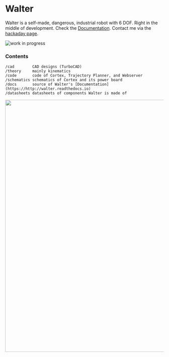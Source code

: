 # Walter
Walter is a self-made, dangerous, industrial robot with 6 DOF. Right in the middle of development. Check the [Documentation](http://walter.readthedocs.io). Contact me via the [hackaday page](https://hackaday.io/post/53678).

![work in progress](https://github.com/jochenalt/Walter/blob/master/docs/videos/logo-animated.gif)


### Contents
    /cad 	    CAD designs (TurboCAD)
    /theory     mainly kinematics
    /code       code of Cortex, Trajectory Planner, and Webserver  
    /schematics schematics of Cortex and its power board
    /docs		source of Walter's [Documentation](https://http://walter.readthedocs.io)
    /datasheets datasheets of components Walter is made of
    

<img align="left" width="800px" src="https://github.com/jochenalt/Walter/blob/master/docs/images/IMG_20170305_161053.jpg" >

